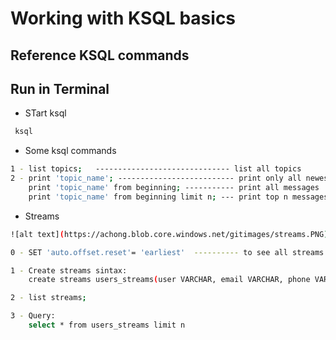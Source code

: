 
# Working with KSQL basics

## Reference KSQL commands 
###  

## Run in Terminal

* STart ksql
```bash
 ksql
```

* Some ksql commands
```bash
1 - list topics;   ------------------------------ list all topics
2 - print 'topic_name'; -------------------------- print only all newest messages
    print 'topic_name' from beginning; ----------- print all messages
    print 'topic_name' from beginning limit n; --- print top n messages
```

* Streams
```bash
![alt text](https://achong.blob.core.windows.net/gitimages/streams.PNG) 
```


```bash
0 - SET 'auto.offset.reset'= 'earliest'  ---------- to see all streams.If we close prompt,next time we should typping again

1 - Create streams sintax:
    create streams users_streams(user VARCHAR, email VARCHAR, phone VARCHAR) WITH (KAFKA_TOPIC='TpTeste', VALUE_FORMAT='DELIMITED');

2 - list streams;

3 - Query:
    select * from users_streams limit n
```
